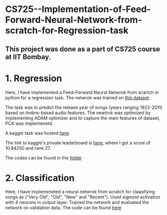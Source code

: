 # CS725--Implementation-of-Feed-Forward-Neural-Network-from-scratch-for-Regression-task

## This project was done as a part of CS725 course at IIT Bombay. 

# 1. Regression
Here, I have implemented a Feed-Forward Neural Netwrok from scartch in python for a regression task. The netwrok was trained on [this dataset](https://www.kaggle.com/competitions/cs725-2022-assignment-regression/data).

The task was to predict the release year of songs (years ranging 1922-2011) based on timbre-based audio features. The newtrok was optimized by implementing ADAM optimizer and to capture the main features of dataset, PCA was implemenetd.

A kaggle task was hosted [here](https://www.kaggle.com/competitions/cs725-2022-assignment-regression).

The link to kaggle's private leaderboard is [here](https://www.kaggle.com/competitions/cs725-2022-assignment-regression/leaderboard), where I got a score of 10.84250 and rank 27.

The codes can be found in the [folder](https://github.com/adarsh2798/Implementation-of-Feed-Forward-Neural-Network-from-scratch-for-Regression-task/tree/main/21307R001(1)/21307R001)

# 2. Classification

Here, I have implemeneted a neural netwrok from scratch for claasifying songs as ("Very Old", "Old", "New" and "Recent").
Used sigmoid activation with 4 neurons in output layer. Trained the network and evaluated the network on validation data.
The code can be found [here]()
